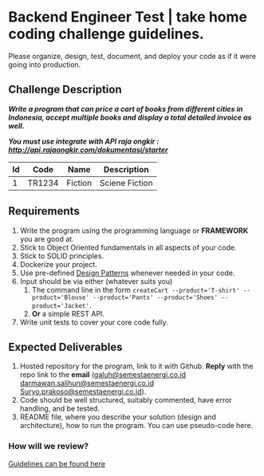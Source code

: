 # Backend Engineer Test | take home coding challenge guidelines.
Please organize, design, test, document, and deploy your code as if it were going into production.

## Challenge Description

***Write a program that can price a cart of books from different cities in Indonesia, accept multiple books and display a total detailed invoice as well.***

***You must use integrate with API raja ongkir : http://api.rajaongkir.com/dokumentasi/starter***

| Id | Code | Name | Description |
| -------- | -------- | -------- |  -------- | 
| 1 | TR1234 | Fiction | Sciene Fiction |

## Requirements
1. Write the program using the programming language or **FRAMEWORK** you are good at.
1. Stick to Object Oriented fundamentals in all aspects of your code. 
1. Stick to SOLID principles.
1. Dockerize your project.
1. Use pre-defined [Design Patterns](https://en.wikipedia.org/wiki/Software_design_pattern) whenever needed in your code. 
1. Input should be via either (whatever suits you)
	1. The command line in the form `createCart --product='T-shirt' --product='Blouse' --product='Pants' --product='Shoes' --product='Jacket'`.
	1. **Or** a simple REST API.
1. Write unit tests to cover your core code fully.
  
## Expected Deliverables
1. Hosted repository for the program, link to it with Github. **Reply** with the repo link to the **email** (galuh@semestaenergi.co.id darmawan.salihun@semestaenergi.co.id Suryo.prakoso@semestaenergi.co.id).
1. Code should be well structured, suitably commented, have error handling, and be tested.
1. README file, where you describe your solution (design and architecture), how to run the program. You can use pseudo-code here.

 
### How will we review?
[Guidelines can be found here](README.md)
